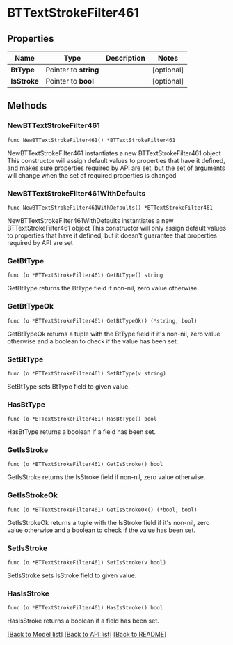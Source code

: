 # BTTextStrokeFilter461

## Properties

Name | Type | Description | Notes
------------ | ------------- | ------------- | -------------
**BtType** | Pointer to **string** |  | [optional] 
**IsStroke** | Pointer to **bool** |  | [optional] 

## Methods

### NewBTTextStrokeFilter461

`func NewBTTextStrokeFilter461() *BTTextStrokeFilter461`

NewBTTextStrokeFilter461 instantiates a new BTTextStrokeFilter461 object
This constructor will assign default values to properties that have it defined,
and makes sure properties required by API are set, but the set of arguments
will change when the set of required properties is changed

### NewBTTextStrokeFilter461WithDefaults

`func NewBTTextStrokeFilter461WithDefaults() *BTTextStrokeFilter461`

NewBTTextStrokeFilter461WithDefaults instantiates a new BTTextStrokeFilter461 object
This constructor will only assign default values to properties that have it defined,
but it doesn't guarantee that properties required by API are set

### GetBtType

`func (o *BTTextStrokeFilter461) GetBtType() string`

GetBtType returns the BtType field if non-nil, zero value otherwise.

### GetBtTypeOk

`func (o *BTTextStrokeFilter461) GetBtTypeOk() (*string, bool)`

GetBtTypeOk returns a tuple with the BtType field if it's non-nil, zero value otherwise
and a boolean to check if the value has been set.

### SetBtType

`func (o *BTTextStrokeFilter461) SetBtType(v string)`

SetBtType sets BtType field to given value.

### HasBtType

`func (o *BTTextStrokeFilter461) HasBtType() bool`

HasBtType returns a boolean if a field has been set.

### GetIsStroke

`func (o *BTTextStrokeFilter461) GetIsStroke() bool`

GetIsStroke returns the IsStroke field if non-nil, zero value otherwise.

### GetIsStrokeOk

`func (o *BTTextStrokeFilter461) GetIsStrokeOk() (*bool, bool)`

GetIsStrokeOk returns a tuple with the IsStroke field if it's non-nil, zero value otherwise
and a boolean to check if the value has been set.

### SetIsStroke

`func (o *BTTextStrokeFilter461) SetIsStroke(v bool)`

SetIsStroke sets IsStroke field to given value.

### HasIsStroke

`func (o *BTTextStrokeFilter461) HasIsStroke() bool`

HasIsStroke returns a boolean if a field has been set.


[[Back to Model list]](../README.md#documentation-for-models) [[Back to API list]](../README.md#documentation-for-api-endpoints) [[Back to README]](../README.md)


